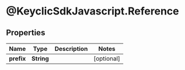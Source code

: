 # @KeyclicSdkJavascript.Reference

## Properties
Name | Type | Description | Notes
------------ | ------------- | ------------- | -------------
**prefix** | **String** |  | [optional] 


